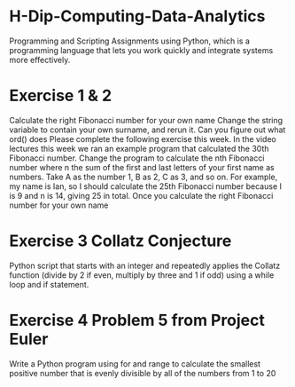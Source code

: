 # H-Dip-Computing-Data-Analytics
Programming and Scripting Assignments using Python, which is a programming language that lets you work quickly
and integrate systems more effectively. 


# Exercise 1 & 2
Calculate the right Fibonacci number for your own name
Change the string variable to contain your own surname, and rerun it. 
Can you figure out what ord() does
Please complete the following exercise this week. In the video lectures this week we ran an example program that calculated the 30th Fibonacci number. Change the program to calculate the nth Fibonacci number where n the sum of the first and last letters of your first name as numbers. Take A as the number 1, B as 2, C as 3, and so on. For example, my name is Ian, so I should calculate the 25th Fibonacci number because I is 9 and n is 14, giving 25 in total. Once you calculate the right Fibonacci number for your own name
# Exercise 3 Collatz Conjecture
Python script that starts with an integer and repeatedly applies the Collatz function (divide by 2 if even, multiply by three and 1 if odd) using a while loop and if statement. 
# Exercise 4 Problem 5 from Project Euler
Write a Python program using for and range to calculate the smallest positive number that is evenly divisible by all of the numbers from 1 to 20
